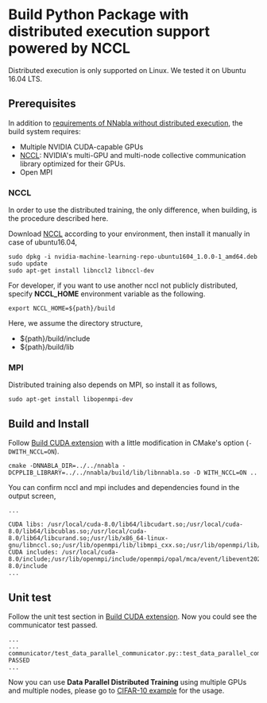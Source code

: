 # Build Python Package with distributed execution support powered by NCCL

Distributed execution is only supported on Linux. We tested it on Ubuntu 16.04 LTS.

## Prerequisites

In addition to [requirements of NNabla without distributed execution](build.md), the build system requires:

* Multiple NVIDIA CUDA-capable GPUs
* [NCCL](https://developer.nvidia.com/nccl): NVIDIA's multi-GPU and multi-node collective communication library optimized for their GPUs.
* Open MPI

### NCCL

In order to use the distributed training, the only difference, when building, is
the procedure described here.

Download [NCCL](https://developer.nvidia.com/nccl) according to your environment,
then install it manually in case of ubuntu16.04,

```shell
sudo dpkg -i nvidia-machine-learning-repo-ubuntu1604_1.0.0-1_amd64.deb
sudo update
sudo apt-get install libnccl2 libnccl-dev
```

For developer, if you want to use another nccl not publicly distributed,
specify **NCCL_HOME** environment variable as the following.

```shell
export NCCL_HOME=${path}/build
```

Here, we assume the directory structure,

* ${path}/build/include
* ${path}/build/lib


### MPI
Distributed training also depends on MPI, so install it as follows,

```shell
sudo apt-get install libopenmpi-dev
```


## Build and Install

Follow [Build CUDA extension](build.md) with a little modification in CMake's option (`-DWITH_NCCL=ON`).

```shell
cmake -DNNABLA_DIR=../../nnabla -DCPPLIB_LIBRARY=../../nnabla/build/lib/libnnabla.so -D WITH_NCCL=ON ..
```

You can confirm nccl and mpi includes and dependencies found in the output screen,

```
...

CUDA libs: /usr/local/cuda-8.0/lib64/libcudart.so;/usr/local/cuda-8.0/lib64/libcublas.so;/usr/local/cuda-8.0/lib64/libcurand.so;/usr/lib/x86_64-linux-gnu/libnccl.so;/usr/lib/openmpi/lib/libmpi_cxx.so;/usr/lib/openmpi/lib/libmpi.so;/usr/local/cuda/lib64/libcudnn.so
CUDA includes: /usr/local/cuda-8.0/include;/usr/lib/openmpi/include/openmpi/opal/mca/event/libevent2021/libevent;/usr/lib/openmpi/include/openmpi/opal/mca/event/libevent2021/libevent/include;/usr/lib/openmpi/include;/usr/lib/openmpi/include/openmpi;/usr/local/cuda-8.0/include
...
```

## Unit test


Follow the unit test section in [Build CUDA extension](build.md). Now you could see the communicator
test passed.

```
...
...
communicator/test_data_parallel_communicator.py::test_data_parallel_communicator PASSED
...
```


Now you can use **Data Parallel Distributed Training** using multiple GPUs and multiple nodes, please
go to [CIFAR-10 example](https://github.com/sony/nnabla-examples/tree/master/image-classification/cifar10-100) for the usage.
